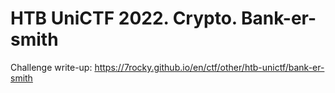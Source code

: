 # HTB UniCTF 2022. Crypto. Bank-er-smith

Challenge write-up: https://7rocky.github.io/en/ctf/other/htb-unictf/bank-er-smith
